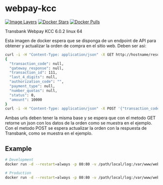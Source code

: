 # webpay-kcc

[![Image Layers](https://imagelayers.io/badge/lgatica/webpay-kcc:latest.svg)](https://imagelayers.io/?images=lgatica/webpay-kcc:latest 'Get your own badge on imagelayers.io')
[![Docker Stars](https://img.shields.io/docker/stars/lgatica/webpay-kcc.svg)](https://hub.docker.com/r/lgatica/webpay-kcc/)
[![Docker Pulls](https://img.shields.io/docker/pulls/lgatica/webpay-kcc.svg)](https://hub.docker.com/r/lgatica/webpay-kcc/)

Transbank Webpay KCC 6.0.2 linux 64

Esta imagen de docker espera que se disponga de un endpoint de API para obtener y actualizar la orden de compra en el sitio web. Deben ser asi:

```bash
curl -i -H "Content-Type: application/json" -X GET http://hostname/resource/order_id
{
  "transaction_code": null,
  "gateway_response": null,
  "transaction_id": 111,
  "last_4_digits": null,
  "authorization_code": "",
  "payment_type": null,
  "number_quotas": null,
  "status": 0,
  "amount": 10000
}
curl -i -H "Content-Type: application/json" -X POST '{"transaction_code": "XX", "gateway_response": "XX", "transaction_id": "XX", "last_4_digits": "XX", "authorization_code": "XX", "payment_type": "XX", "number_quotas": "XX", "status": "XX"' http://hostname/resource/order_id
```

Ambas urls deben tener la misma base y se espera que con el metodo GET retorne un json con los datos de la orden como se muestra en el ejemplo. Con el metodo POST se espera actualizar la orden con la respuesta de Transbank, como se muestra en el ejemplo.

## Example

```bash
# Development
docker run -d --restart=always -p 80:80 -v /path/local/log:/var/www/webpay/log -e IP=XXX.XXX.XXX.XXX -e ORDER_URL=http://hostname/resource --name webpay lgaticaq/webpay-kcc:dev

# Production
docker run -d --restart=always -p 80:80 -v /path/local/log:/var/www/webpay/log -e PRIVADA=`cat privada.pem` -e PUBLICA=`cat tbk_public_key.pem` -e IDCOMERCIO=XXXXXXXXXXXX -e IP=XXX.XXX.XXX.XXX -e ORDER_URL=http://hostname/resource lgaticaq/webpay-kcc
```
